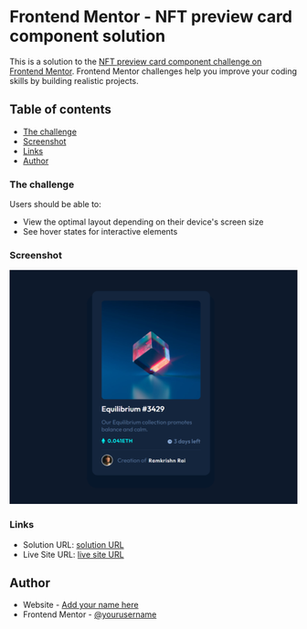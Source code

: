 # Frontend Mentor - NFT preview card component solution

This is a solution to the [NFT preview card component challenge on Frontend Mentor](https://www.frontendmentor.io/challenges/nft-preview-card-component-SbdUL_w0U). Frontend Mentor challenges help you improve your coding skills by building realistic projects. 

## Table of contents

  - [The challenge](#the-challenge)
  - [Screenshot](#screenshot)
  - [Links](#links)
- [Author](#author)

### The challenge

Users should be able to:

- View the optimal layout depending on their device's screen size
- See hover states for interactive elements

### Screenshot

![](./screenshot.png)


### Links

- Solution URL: [solution URL](https://www.frontendmentor.io/solutions/nftpreviewcardcomponent-X-ib-ja2rb)
- Live Site URL: [live site URL](https://ram0o7.github.io/nft-preview-card-component-main/)


## Author

- Website - [Add your name here](https://notYetReady.com)
- Frontend Mentor - [@yourusername](https://www.frontendmentor.io/profile/@Ram007)

